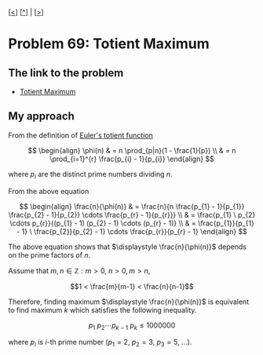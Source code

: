 \[[<](./p0068.md)] \[[^](../README.md)] | \[[>](./p0070.md)]

# Problem 69: Totient Maximum

## The link to the problem

- [Totient Maximum](https://projecteuler.net/problem=69)

## My approach

From the definition of [Euler's totient function](https://en.wikipedia.org/wiki/Euler%27s_totient_function)

$$
\begin{align}
\phi(n) & = n \prod_{p|n}(1 - \frac{1}{p}) \\
        & = n \prod_{i=1}^{r} \frac{p_{i} - 1}{p_{i}}
\end{align}
$$

where $p_{i}$ are the distinct prime numbers dividing $n$.

From the above equation

$$
\begin{align}
\frac{n}{\phi(n)} & = \frac{n}{n \frac{p_{1} - 1}{p_{1}} \frac{p_{2} - 1}{p_{2}} \cdots \frac{p_{r} - 1}{p_{r}}} \\
                  & = \frac{p_{1} \ p_{2} \cdots p_{r}}{(p_{1} - 1) (p_{2} - 1) \cdots (p_{r} - 1)} \\
                  & = \frac{p_{1}}{p_{1} - 1} \ \frac{p_{2}}{p_{2} - 1} \cdots \frac{p_{r}}{p_{r} - 1}
\end{align}
$$

The above equation shows that $\displaystyle \frac{n}{\phi(n)}$ depends on the prime factors of $n$.

Assume that $m, n \in \mathbb{Z} : m > 0, \ n > 0, m > n$, 

$$1 < \frac{m}{m-1} < \frac{n}{n-1}$$

Therefore, finding maximum $\displaystyle \frac{n}{\phi(n)}$ is equivalent to find maximum $k$
which satisfies the following inequality.

$$
p_{1} \ p_{2} \cdots p_{k-1} \ p_{k} \le 1000000
$$

where $p_{i}$ is $i$-th prime number ($p_{1} = 2, \ p_{2} = 3, \ p_{3} = 5, \ \dots)$.

